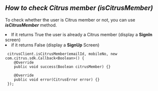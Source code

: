 <h2><i>How to check Citrus member (isCitrusMember)</i></h2>

To check whether the user is Citrus member or not, you can use <b><i>isCitrusMember</i></b> method. <li>If it returns True the user is already a Citrus member (display a <b>SignIn</b> screen)</li><li>if it returns False (display a <b>SignUp</b> Screen)</li>


 ```
  citrusClient.isCitrusMember(emailId, mobileNo, new com.citrus.sdk.Callback<Boolean>() {
     @Override
     public void success(Boolean citrusMember) {}

     @Override
     public void error(CitrusError error) {}
  });
  ```
